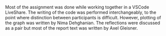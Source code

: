 Most of the assignment was done while working together in a VSCode LiveShare. The writing of the code was performed interchangeably, to the point where distinction between participants is difficult. However, plotting of the graph was written by Nima Dehghanian. The reflections were discussed as a pair but most of the report text was written by Axel Gleisner. 